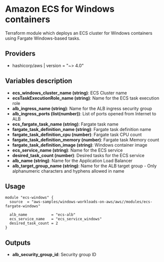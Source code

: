 # Amazon ECS for Windows containers

Terraform module which deploys an ECS cluster for Windows containers using Fargate Windows-based tasks. 

## Providers

- hashicorp/aws | version = "~> 4.0"

## Variables description
- **ecs_windows_cluster_name (string)**: ECS Cluster name
- **ecsTaskExecutionRole_name (string)**: Name for the ECS task execution role
- **alb_ingress_name (string)**: Name for the ALB ingress security group
- **alb_ingress_ports (list(number))**: List of ports opened from Internet to ALB
- **ecs_fargate_task_name (string)**: Fargate task name
- **fargate_task_definition_name (string)**: Fargate task definition name
- **fargate_task_definition_cpu (number)**: Fargate task CPU count
- **fargate_task_definition_memory (number)**: Fargate task Memory count
- **fargate_task_definition_image (string)**: Windows container image
- **ecs_service_name (string)**: Name for the ECS service
- **desired_task_count (number)**: Desired tasks for the ECS service
- **alb_name (string)**: Name for the Application Load Balancer
- **alb_target_group_name (string)**: Name for the ALB target group - Only alphanumeric characters and hyphens allowed in name

## Usage

```hcl
module "ecs-windows" {
  source  = "aws-samples/windows-workloads-on-aws/aws//modules/ecs-fargate-windows"

  alb_name           = "ecs-alb"
  ecs_service_name   = "ecs_service_windows"
  desired_task_count = 2
}
```
## Outputs

- **alb_security_group_id**: Security group ID
